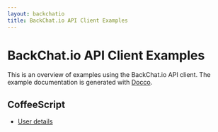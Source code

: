 ```yaml
---
layout: backchatio
title: BackChat.io API Client Examples
---
```


# BackChat.io API Client Examples

This is an overview of examples using the BackChat.io API client. The example documentation is generated with [Docco](http://jashkenas.github.com/docco/).

## CoffeeScript

* [User details](user_details.html)